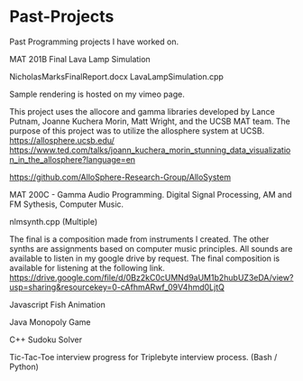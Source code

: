 # Past-Projects
Past Programming projects I have worked on.


MAT 201B Final
Lava Lamp Simulation

NicholasMarksFinalReport.docx
LavaLampSimulation.cpp

Sample rendering is hosted on my vimeo page.

This project uses the allocore and gamma libraries developed by Lance Putnam, Joanne Kuchera Morin, Matt Wright, and the UCSB MAT team. The purpose of this project was to utilize the allosphere system at UCSB.
https://allosphere.ucsb.edu/
https://www.ted.com/talks/joann_kuchera_morin_stunning_data_visualization_in_the_allosphere?language=en

https://github.com/AlloSphere-Research-Group/AlloSystem





MAT 200C - Gamma Audio Programming. Digital Signal Processing, AM and FM Sythesis, Computer Music.

nlmsynth.cpp (Multiple)

The final is a composition made from instruments I created. The other synths are assignments based on computer music principles.
All sounds are available to listen in my google drive by request.
The final composition is available for listening at the following link. 
https://drive.google.com/file/d/0Bz2kC0cUMNd9aUM1b2hubUZ3eDA/view?usp=sharing&resourcekey=0-cAfhmARwf_09V4hmd0LjtQ



Javascript Fish Animation


Java Monopoly Game


C++ Sudoku Solver


Tic-Tac-Toe interview progress for Triplebyte interview process. (Bash / Python)






